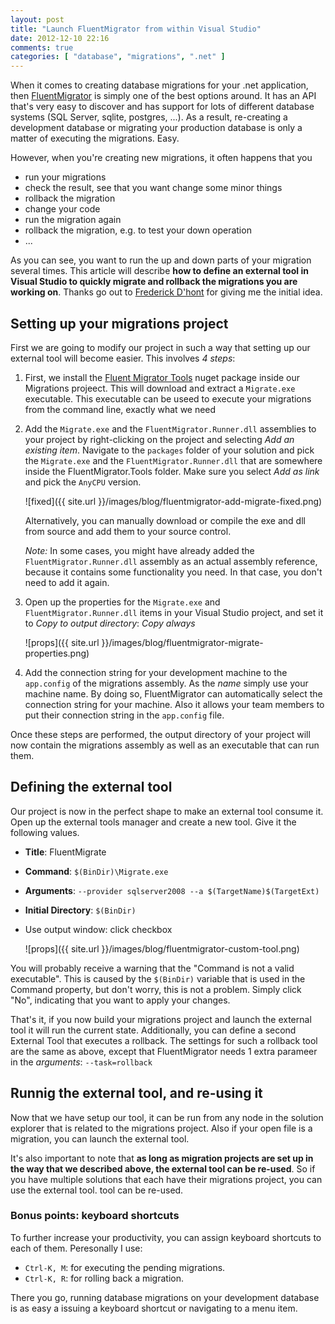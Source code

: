 ```yaml
---
layout: post
title: "Launch FluentMigrator from within Visual Studio"
date: 2012-12-10 22:16
comments: true
categories: [ "database", "migrations", ".net" ]
---
```


When it comes to creating database migrations for your .net application, then 
[FluentMigrator][fluentmigrator] is simply one of the best options around. It has an API 
that's very easy to discover and has support for lots of different database systems 
(SQL Server, sqlite, postgres, ...). As a result, re-creating a development database or
migrating your production database is only a matter of executing the migrations. Easy.

However, when you're creating new migrations, it often happens that you

* run your migrations
* check the result, see that you want change some minor things
* rollback the migration
* change your code
* run the migration again
* rollback the migration, e.g. to test your down operation
* ...

As you can see, you want to run the up and down parts of your migration several times. 
This article will describe **how to define an external tool in Visual Studio to quickly
migrate and rollback the migrations you are working on**. Thanks go out to 
[Frederick D'hont][frederickdhont] for giving me the initial idea.

## Setting up your migrations project

First we are going to modify our project in such a way that setting up our external
tool will become easier. This involves *4 steps*:

1. First, we install the [Fluent Migrator Tools][fluentmigrator-tools] nuget package
   inside our Migrations projeect. This will download and extract a `Migrate.exe` 
   executable. This executable can be useed to execute your migrations from the command
   line, exactly what we need

2. Add the `Migrate.exe` and the `FluentMigrator.Runner.dll` assemblies to your project by right-clicking on the project and selecting
   _Add an existing item_. Navigate to the `packages` folder of your solution and pick
   the `Migrate.exe` and the  `FluentMigrator.Runner.dll` that are somewhere inside the FluentMigrator.Tools folder. Make sure
   you select _Add as link_ and pick the `AnyCPU` version. 
   
   ![fixed]({{ site.url }}/images/blog/fluentmigrator-add-migrate-fixed.png)
   
   Alternatively, you can manually download or compile the exe and dll from source and add 
   them to your source control.

   _Note:_ In some cases, you might have already added the `FluentMigrator.Runner.dll` assembly 
   as an actual assembly reference, because it contains some functionality you need. In that 
   case, you don't need to add it again.

3. Open up the properties for the `Migrate.exe` and `FluentMigrator.Runner.dll` items in your Visual Studio project, and
   set it to _Copy to output directory_: _Copy always_

   ![props]({{ site.url }}/images/blog/fluentmigrator-migrate-properties.png)

5. Add the connection string for your development machine to the `app.config` of the
   migrations assembly. As the _name_ simply use your machine name. By doing so,
   FluentMigrator can automatically select the connection string for your machine. Also
   it allows your team members to put their connection string in the `app.config`
   file.

Once these steps are performed, the output directory of your project will now contain
the migrations assembly as well as an executable that can run them.

## Defining the external tool

Our project is now in the perfect shape to make an external tool consume it. Open
up the external tools manager and create a new tool. Give it the following values.

* **Title**: FluentMigrate
* **Command**: `$(BinDir)\Migrate.exe`
* **Arguments**: `--provider sqlserver2008 --a $(TargetName)$(TargetExt)`
* **Initial Directory**: `$(BinDir)`
* Use output window: click checkbox

   ![props]({{ site.url }}/images/blog/fluentmigrator-custom-tool.png)

You will probably receive a warning that the "Command is not a valid executable". This
is caused by the `$(BinDir)` variable that is used in the Command property, but don't
worry, this is not a problem. Simply click "No", indicating that you want to apply your
changes.

That's it, if you now build your migrations project and launch the external tool it will
run the current state. Additionally, you can define a second External Tool that executes 
a rollback. The settings for such a rollback tool are the same as above, except that 
FluentMigrator needs 1 extra parameer in the _arguments_: `--task=rollback`

## Runnig the external tool, and re-using it

Now that we have setup our tool, it can be run from any node in the solution explorer
that is related to the migrations project. Also if your open file is a migration, you 
can launch the external tool.

It's also important to note that **as long as migration projects are set up in the way that 
we described above, the external tool can be re-used**. So if you have multiple 
solutions that each have their migrations project, you can use the external tool.
tool can be re-used. 

### Bonus points: keyboard shortcuts

To further increase your productivity, you can assign keyboard shortcuts to each of them. 
Peresonally I use:

* `Ctrl-K, M`: for executing the pending migrations.
* `Ctrl-K, R`: for rolling back a migration.

There you go, running database migrations on your development database is as easy a issuing
a keyboard shortcut or navigating to a menu item. 

[fluentmigrator]: https://github.com/schambers/fluentmigrator
[fluentmigrator-tools]: http://nuget.org/packages/fluentmigrator.tools 
[frederickdhont]: https://twitter.com/frefre
